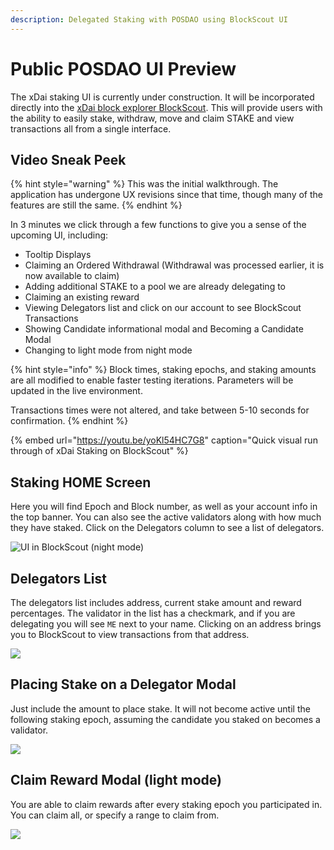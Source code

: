 ```yaml
---
description: Delegated Staking with POSDAO using BlockScout UI
---
```


# Public POSDAO UI Preview

The xDai staking UI is currently under construction.  It will be incorporated directly into the [xDai block explorer BlockScout](https://blockscout.com/poa/xdai). This will provide users with the ability to easily stake, withdraw, move and claim STAKE and view transactions all from a single interface.  

## Video Sneak Peek

{% hint style="warning" %}
This was the initial walkthrough. The application has undergone UX revisions since that time, though many of the features are still the same.
{% endhint %}

In 3 minutes we click through a few functions to give you a sense of the upcoming UI, including: 

* Tooltip Displays
* Claiming an Ordered Withdrawal \(Withdrawal was processed earlier, it is now available to claim\)
* Adding additional STAKE to a pool we are already delegating to
* Claiming an existing reward
* Viewing Delegators list and click on our account to see BlockScout Transactions
* Showing Candidate informational modal and Becoming a Candidate Modal
* Changing to light mode from night mode

{% hint style="info" %}
Block times, staking epochs, and staking amounts are all modified to enable faster testing iterations. Parameters will be updated in the live environment.

Transactions times were not altered, and take between 5-10 seconds for confirmation.
{% endhint %}

{% embed url="https://youtu.be/yoKl54HC7G8" caption="Quick visual run through of xDai Staking on BlockScout" %}

## Staking HOME Screen

Here you will find Epoch and Block number, as well as your account info in the top banner. You can also see the active validators along with how much they have staked. Click on the Delegators column to see a list of delegators.

![UI in BlockScout \(night mode\)](../../.gitbook/assets/home-screen-night-mode-tooltip.png)

## Delegators List

The delegators list includes address, current stake amount and reward percentages. The validator in the list has a checkmark, and if you are delegating you will see `ME` next to your name. Clicking on an address brings you to BlockScout to view transactions from that address.

![](../../.gitbook/assets/delegators-list.png)

## Placing Stake on a Delegator Modal

Just include the amount to place stake. It will not become active until the following staking epoch, assuming the candidate you staked on becomes a validator.

![](../../.gitbook/assets/place-stake.png)

## Claim Reward Modal \(light mode\)

You are able to claim rewards after every staking epoch you participated in. You can claim all, or specify a range to claim from.

![](../../.gitbook/assets/claim-reward.png)

